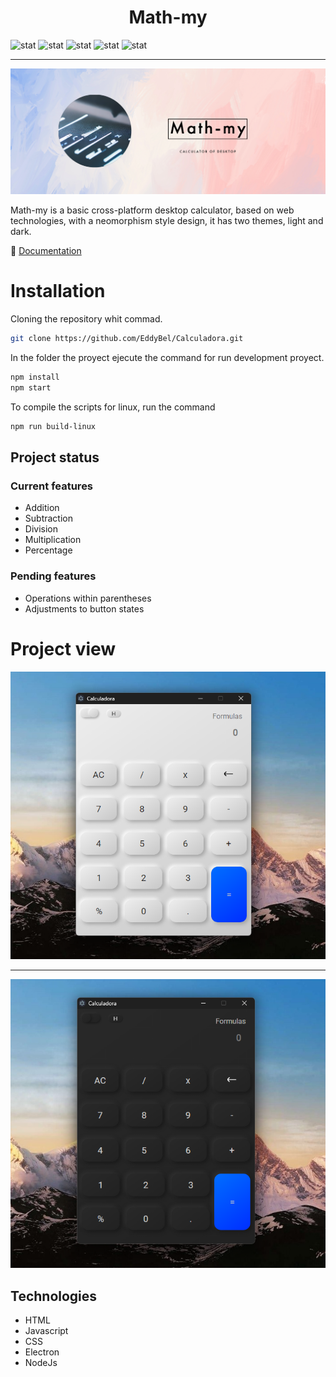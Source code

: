 <h1 align="center">Math-my</h1>

![stat](https://img.shields.io/github/last-commit/EddyBel/Math-my?color=%23AED6F1&style=for-the-badge)
![stat](https://img.shields.io/github/license/EddyBel/Math-my?color=%23EAECEE&style=for-the-badge)
![stat](https://img.shields.io/github/languages/top/EddyBel/Math-my?color=%23F9E79F&style=for-the-badge)
![stat](https://img.shields.io/github/languages/count/EddyBel/Math-my?color=%23ABEBC6&style=for-the-badge)
![stat](https://img.shields.io/github/languages/code-size/EddyBel/Math-my?color=%23F1948A&style=for-the-badge)

---

![Logo del proyecto](./assets/doc/Math-my.png)

Math-my is a basic cross-platform desktop calculator, based on web technologies, with a neomorphism style design, it has two themes, light and dark.

:link: [Documentation](https://eddybel.github.io/Math-my/)

# Installation

Cloning the repository whit commad.

```bash
git clone https://github.com/EddyBel/Calculadora.git
```

In the folder the proyect ejecute the command for run development proyect.

```bash
npm install
npm start
```

To compile the scripts for linux, run the command

```bash
npm run build-linux
```

## Project status

### Current features

- Addition
- Subtraction
- Division
- Multiplication
- Percentage

### Pending features

- Operations within parentheses
- Adjustments to button states

# Project view

![Imagen 1](./assets/doc/white.png)

---

![Imagen 2](./assets/doc/black.png)

## Technologies

- HTML
- Javascript
- CSS
- Electron
- NodeJs
